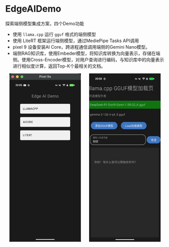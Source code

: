 # EdgeAIDemo

探索端侧模型集成方案，四个Demo功能
* 使用 `llama.cpp` 运行 `gguf` 格式的端侧模型
* 使用 LiteRT 框架运行端侧模型，通过MediePipe Tasks API调用
* pixel 9 设备安装AI Core，跨进程通信调用端侧的Gemini Nano模型。
* 端侧RAG知识库，使用Embeder模型，将知识库转换为向量表示，存储在端侧。使用Cross-Encoder模型，对用户查询进行编码，与知识库中的向量表示进行相似度计算，返回Top-K个最相关的文档。

<div style="display: flex; justify-content: center;">
  <img src="/resources/blogs_edge_ai_demo.png" alt="Image 1" style="width: 45%; margin-right: 5%;">
  <img src="/resources/blogs_ai_smoll_model.png" alt="Image 2" style="width: 45%;">
</div>

